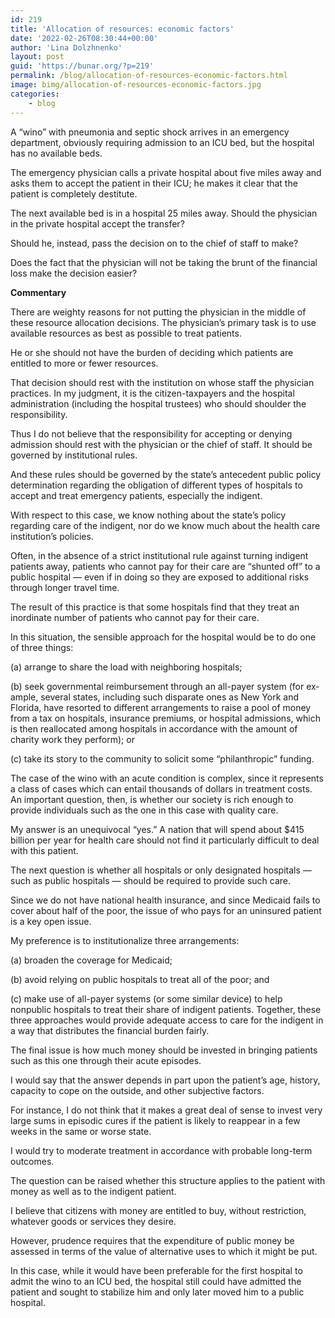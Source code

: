 ```yaml
---
id: 219
title: 'Allocation of resources: economic factors'
date: '2022-02-26T08:30:44+00:00'
author: 'Lina Dolzhnenko'
layout: post
guid: 'https://bunar.org/?p=219'
permalink: /blog/allocation-of-resources-economic-factors.html
image: bimg/allocation-of-resources-economic-factors.jpg
categories:
    - blog
---
```


A “wino” with pneumonia and septic shock arrives in an emergency department, obviously requiring admission to an ICU bed, but the hospital has no available beds.

The emergency physician calls a private hospital about five miles away and asks them to accept the patient in their ICU; he makes it clear that the patient is completely destitute.

The next available bed is in a hospital 25 miles away. Should the physician in the private hospital accept the transfer?

Should he, instead, pass the decision on to the chief of staff to make?

Does the fact that the physician will not be taking the brunt of the financial loss make the decision easier?

**Commentary**

There are weighty reasons for not putting the physician in the middle of these resource allocation decisions. The physician’s primary task is to use available resources as best as possible to treat patients.

He or she should not have the burden of deciding which patients are entitled to more or fewer resources.

That decision should rest with the institution on whose staff the physician practices. In my judgment, it is the citizen-taxpayers and the hospital administration (including the hospital trustees) who should shoulder the responsibility.

Thus I do not believe that the responsibility for accepting or denying admission should rest with the physician or the chief of staff. It should be governed by institutional rules.

And these rules should be governed by the state’s an­tecedent public policy determination regarding the obligation of different types of hos­pitals to accept and treat emergency patients, especially the indigent.

With respect to this case, we know nothing about the state’s policy regarding care of the indigent, nor do we know much about the health care institution’s policies.

Often, in the absence of a strict institutional rule against turning indigent patients away, patients who cannot pay for their care are “shunted off” to a public hospital — even if in doing so they are exposed to additional risks through longer travel time.

The result of this practice is that some hospitals find that they treat an inordinate number of patients who cannot pay for their care.

In this situation, the sensible approach for the hospital would be to do one of three things:

(a) arrange to share the load with neighboring hospitals;

(b) seek governmental reimbursement through an all-payer system (for ex­ample, several states, including such disparate ones as New York and Florida, have resorted to different arrangements to raise a pool of money from a tax on hospitals, insurance premiums, or hospital admissions, which is then reallocated among hospitals in accordance with the amount of charity work they perform); or

(c) take its story to the community to solicit some “philanthropic” funding.

The case of the wino with an acute condition is complex, since it represents a class of cases which can entail thousands of dollars in treatment costs. An important question, then, is whether our society is rich enough to provide individuals such as the one in this case with quality care.

My answer is an unequivocal “yes.” A nation that will spend about $415 billion per year for health care should not find it particularly difficult to deal with this patient.

The next question is whether all hospitals or only designated hospitals — such as public hospitals — should be required to provide such care.

Since we do not have national health insurance, and since Medicaid fails to cover about half of the poor, the issue of who pays for an uninsured patient is a key open issue.

My preference is to institutionalize three arrangements:

(a) broaden the coverage for Medicaid;

(b) avoid relying on public hospitals to treat all of the poor; and

(c) make use of all-payer systems (or some similar device) to help nonpublic hospitals to treat their share of indigent patients. Together, these three approaches would provide adequate access to care for the indigent in a way that distributes the financial burden fairly.

The final issue is how much money should be invested in bringing patients such as this one through their acute episodes.

I would say that the answer depends in part upon the patient’s age, history, capacity to cope on the outside, and other subjective factors.

For instance, I do not think that it makes a great deal of sense to invest very large sums in episodic cures if the patient is likely to reappear in a few weeks in the same or worse state.

I would try to moderate treatment in accordance with probable long-term outcomes.

The question can be raised whether this structure applies to the patient with money as well as to the indigent patient.

I believe that citizens with money are entitled to buy, without restriction, whatever goods or services they desire.

However, prudence requires that the expenditure of public money be assessed in terms of the value of alternative uses to which it might be put.

In this case, while it would have been preferable for the first hospital to admit the wino to an ICU bed, the hospital still could have admitted the patient and sought to stabilize him and only later moved him to a public hospital.
